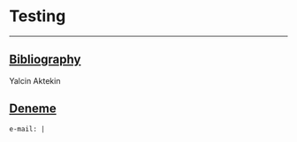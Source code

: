 # Testing
***
## [Bibliography](./bib.html)
Yalcin Aktekin
## [Deneme](./deneme.md)
```
e-mail: |
```

